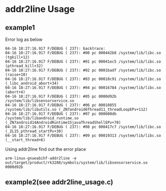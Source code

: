 # addr2line Usage

## example1

Error log as below

	04-16 18:27:16.917 F/DEBUG ( 237): backtrace:
	04-16 18:27:16.917 F/DEBUG ( 237): #00 pc 000442b8 /system/lib/libc.so (tgkill+12)
	04-16 18:27:16.917 F/DEBUG ( 237): #01 pc 00041ec5 /system/lib/libc.so (pthread_kill+32)
	04-16 18:27:16.917 F/DEBUG ( 237): #02 pc 0001badf /system/lib/libc.so (raise+10)
	04-16 18:27:16.917 F/DEBUG ( 237): #03 pc 00018c91 /system/lib/libc.so (_libc_android_abort+34)
	04-16 18:27:16.917 F/DEBUG ( 237): #04 pc 00016784 /system/lib/libc.so (abort+4)
	04-16 18:27:16.917 F/DEBUG ( 237): #05 pc 0000d92b /system/lib/libsensorservice.so
	04-16 18:27:16.917 F/DEBUG ( 237): #06 pc 00010855 /system/lib/libutils.so (_ZN7android6Thread11_threadLoopEPv+112)
	04-16 18:27:16.917 F/DEBUG ( 237): #07 pc 000600db /system/lib/libandroid_runtime.so (_ZN7android14AndroidRuntime15javaThreadShellEPv+70)
	04-16 18:27:16.917 F/DEBUG ( 237): #08 pc 000417c7 /system/lib/libc.so (_ZL15_pthread_startPv+30)
	04-16 18:27:16.917 F/DEBUG ( 237): #09 pc 00019313 /system/lib/libc.so (__start_thread+6)

Using addr2line find out the error place

	arm-linux-gnueabihf-addr2line -e out/target/product/rk3288/symbols/system/lib/libsensorservice.so 0000d92b

## example2(see addr2line_usage.c)
